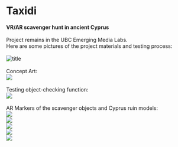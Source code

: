 # Taxidi
**VR/AR scavenger hunt in ancient Cyprus** <br/>
<br/>
Project remains in the UBC Emerging Media Labs.<br/>
Here are some pictures of the project materials and testing process:<br/>
<br/>
![title](https://github.com/avacio/Taxidi/blob/master/splash-screen.png)
<br/><br/>
Concept Art:<br/>
![](https://github.com/avacio/Taxidi/blob/master/vr_concept.jpg)</br>
<br/>
Testing object-checking function:<br/>
![](https://github.com/avacio/Taxidi/blob/master/kad%20doc.gif)
<br/>
<br/>
AR Markers of the scavenger objects and Cyprus ruin models:<br/>
![](https://github.com/avacio/Taxidi/blob/master/AR%20markers/sword.jpg) <br/>
![](https://github.com/avacio/Taxidi/blob/master/AR%20markers/sword.jpg) <br/>
![](https://github.com/avacio/Taxidi/blob/master/AR%20markers/new-column.jpg) <br/>
![](https://github.com/avacio/Taxidi/blob/master/AR%20markers/customhiroar.png) <br/>
![](https://github.com/avacio/Taxidi/blob/master/AR%20markers/map.jpg) <br/>


